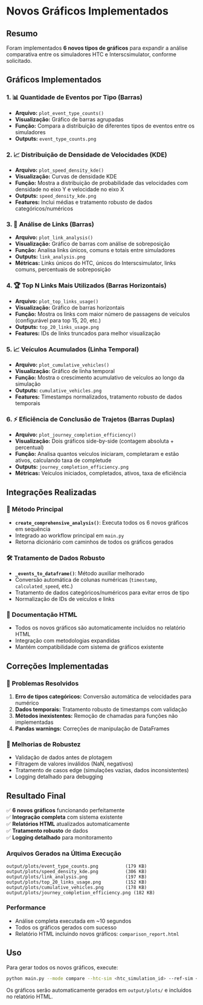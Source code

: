 # Novos Gráficos Implementados

## Resumo

Foram implementados **6 novos tipos de gráficos** para expandir a análise comparativa entre os simuladores HTC e Interscsimulator, conforme solicitado.

## Gráficos Implementados

### 1. 📊 Quantidade de Eventos por Tipo (Barras)
- **Arquivo:** `plot_event_type_counts()`
- **Visualização:** Gráfico de barras agrupadas
- **Função:** Compara a distribuição de diferentes tipos de eventos entre os simuladores
- **Outputs:** `event_type_counts.png`

### 2. 📈 Distribuição de Densidade de Velocidades (KDE)
- **Arquivo:** `plot_speed_density_kde()`
- **Visualização:** Curvas de densidade KDE
- **Função:** Mostra a distribuição de probabilidade das velocidades com densidade no eixo Y e velocidade no eixo X
- **Outputs:** `speed_density_kde.png`
- **Features:** Inclui médias e tratamento robusto de dados categóricos/numéricos

### 3. 🔗 Análise de Links (Barras)
- **Arquivo:** `plot_link_analysis()`
- **Visualização:** Gráfico de barras com análise de sobreposição
- **Função:** Analisa links únicos, comuns e totais entre simuladores
- **Outputs:** `link_analysis.png`
- **Métricas:** Links únicos do HTC, únicos do Interscsimulator, links comuns, percentuais de sobreposição

### 4. 🏆 Top N Links Mais Utilizados (Barras Horizontais)
- **Arquivo:** `plot_top_links_usage()`
- **Visualização:** Gráfico de barras horizontais
- **Função:** Mostra os links com maior número de passagens de veículos (configurável para top 15, 20, etc.)
- **Outputs:** `top_20_links_usage.png`
- **Features:** IDs de links truncados para melhor visualização

### 5. 📈 Veículos Acumulados (Linha Temporal)
- **Arquivo:** `plot_cumulative_vehicles()`
- **Visualização:** Gráfico de linha temporal
- **Função:** Mostra o crescimento acumulativo de veículos ao longo da simulação
- **Outputs:** `cumulative_vehicles.png`
- **Features:** Timestamps normalizados, tratamento robusto de dados temporais

### 6. ⚡ Eficiência de Conclusão de Trajetos (Barras Duplas)
- **Arquivo:** `plot_journey_completion_efficiency()`
- **Visualização:** Dois gráficos side-by-side (contagem absoluta + percentual)
- **Função:** Analisa quantos veículos iniciaram, completaram e estão ativos, calculando taxa de completude
- **Outputs:** `journey_completion_efficiency.png`
- **Métricas:** Veículos iniciados, completados, ativos, taxa de eficiência

## Integrações Realizadas

### 🔧 Método Principal
- **`create_comprehensive_analysis()`**: Executa todos os 6 novos gráficos em sequência
- Integrado ao workflow principal em `main.py`
- Retorna dicionário com caminhos de todos os gráficos gerados

### 🛠️ Tratamento de Dados Robusto
- **`_events_to_dataframe()`**: Método auxiliar melhorado
- Conversão automática de colunas numéricas (`timestamp`, `calculated_speed`, etc.)
- Tratamento de dados categóricos/numéricos para evitar erros de tipo
- Normalização de IDs de veículos e links

### 📝 Documentação HTML
- Todos os novos gráficos são automaticamente incluídos no relatório HTML
- Integração com metodologias expandidas
- Mantém compatibilidade com sistema de gráficos existente

## Correções Implementadas

### 🐛 Problemas Resolvidos
1. **Erro de tipos categóricos:** Conversão automática de velocidades para numérico
2. **Dados temporais:** Tratamento robusto de timestamps com validação
3. **Métodos inexistentes:** Remoção de chamadas para funções não implementadas
4. **Pandas warnings:** Correções de manipulação de DataFrames

### 🔧 Melhorias de Robustez
- Validação de dados antes de plotagem
- Filtragem de valores inválidos (NaN, negativos)
- Tratamento de casos edge (simulações vazias, dados inconsistentes)
- Logging detalhado para debugging

## Resultado Final

✅ **6 novos gráficos** funcionando perfeitamente  
✅ **Integração completa** com sistema existente  
✅ **Relatórios HTML** atualizados automaticamente  
✅ **Tratamento robusto** de dados  
✅ **Logging detalhado** para monitoramento  

### Arquivos Gerados na Última Execução
```
output/plots/event_type_counts.png          (179 KB)
output/plots/speed_density_kde.png          (306 KB)
output/plots/link_analysis.png              (197 KB)
output/plots/top_20_links_usage.png         (152 KB)
output/plots/cumulative_vehicles.png        (178 KB)
output/plots/journey_completion_efficiency.png (182 KB)
```

### Performance
- Análise completa executada em ~10 segundos
- Todos os gráficos gerados com sucesso
- Relatório HTML incluindo novos gráficos: `comparison_report.html`

## Uso

Para gerar todos os novos gráficos, execute:

```bash
python main.py --mode compare --htc-sim <htc_simulation_id> --ref-sim <path_to_xml> --log-level INFO
```

Os gráficos serão automaticamente gerados em `output/plots/` e incluídos no relatório HTML.